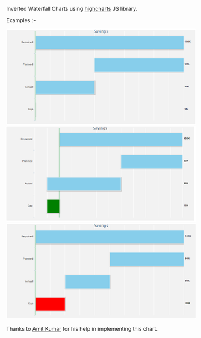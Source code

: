 Inverted Waterfall Charts using [highcharts](http://www.highcharts.com/) JS library.

Examples :-

![Waterfall Chart1](\images\chart1.png)
![Waterfall Chart2](/images/chart2.png)
![Waterfall Chart3](/images/chart3.png)

Thanks to [Amit Kumar](http://github.com/toamitkumar) for his help in implementing this chart.


